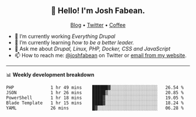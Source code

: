 <h2 align="center">👋 Hello! I'm Josh Fabean.</h2>
<p align="center">
  <a href="https://joshfabean.com">Blog</a> •
  <a href="https://twitter.com/fabean">Twitter</a> •
  <a href="https://www.buymeacoffee.com/LSxne6Yr4">Coffee</a>
</p>

- 🔭 I’m currently working *Everything Drupal*
- 🌱 I’m currently learning *how to be a better leader.*
- 💬 Ask me about *Drupal, Linux, PHP, Docker, CSS and JavaScript*
- 📫 How to reach me: [@joshfabean](https://twitter.com/joshfabean) on Twitter or [email from my website](https://joshfabean.com).

-------

📊 **Weekly development breakdown**
<!--START_SECTION:waka-->
```text
PHP              1 hr 49 mins    ██████▓░░░░░░░░░░░░░░░░░░   26.54 % 
JSON             1 hr 26 mins    █████▒░░░░░░░░░░░░░░░░░░░   20.85 % 
PowerShell       1 hr 18 mins    ████▓░░░░░░░░░░░░░░░░░░░░   19.05 % 
Blade Template   1 hr 15 mins    ████▓░░░░░░░░░░░░░░░░░░░░   18.24 % 
YAML             26 mins         █▓░░░░░░░░░░░░░░░░░░░░░░░   06.28 % 
```
<!--END_SECTION:waka-->

<!--
**fabean/fabean** is a ✨ _special_ ✨ repository because its `README.md` (this file) appears on your GitHub profile.

Here are some ideas to get you started:

- 🔭 I’m currently working on ...
- 🌱 I’m currently learning ...
- 👯 I’m looking to collaborate on ...
- 🤔 I’m looking for help with ...
- 💬 Ask me about ...
- 📫 How to reach me: ...
- 😄 Pronouns: ...
- ⚡ Fun fact: ...
-->
